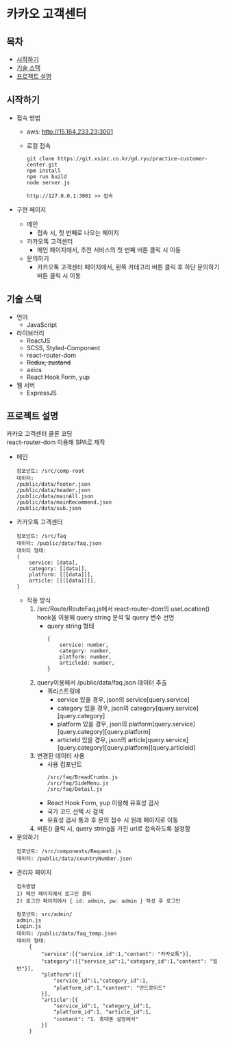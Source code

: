 # 카카오 고객센터

## 목차

-   [시작하기](#시작하기)
-   [기술 스택](#기술-스택)
-   [프로젝트 설명](#프로젝트-설명)

## 시작하기

-   접속 방법

    -   aws: http://15.164.233.23:3001
    -   로컬 접속

        ```
        git clone https://git.xsinc.co.kr/gd.ryu/practice-customer-center.git
        npm install
        npm run build
        node server.js

        http://127.0.0.1:3001 >> 접속
        ```

-   구현 페이지
    -   메인
        -   접속 시, 첫 번째로 나오는 페이지
    -   카카오톡 고객센터
        -   메인 페이지에서, 추천 서비스의 첫 번째 버튼 클릭 시 이동
    -   문의하기
        -   카카오톡 고객센터 페이지에서, 왼쪽 카테고리 버튼 클릭 후 하단 문의하기 버튼 클릭 시 이동

## 기술 스택

-   언어
    -   JavaScript
-   라이브러리
    -   ReactJS
    -   SCSS, Styled-Component
    -   react-router-dom
    -   ~~Redux, zustand~~
    -   axios
    -   React Hook Form, yup
-   웹 서버
    -   ExpressJS

## 프로젝트 설명

카카오 고객센터 클론 코딩  
react-router-dom 이용해 SPA로 제작

-   메인
    ```
    컴포넌트: /src/comp-root
    데이터:
    /public/data/footer.json
    /public/data/header.json
    /public/data/mainAll.json
    /public/data/mainRecommend.json
    /public/data/sub.json
    ```
-   카카오톡 고객센터
    ```
    컴포넌트: /src/faq
    데이터: /public/data/faq.json
    데이터 형태:
    {
        service: [data],
        category: [[data]],
        platform: [[[data]]],
        article: [[[[data]]]],
    }
    ```
    -   작동 방식
        1. /src/Route/RouteFaq.js에서 react-router-dom의 useLocation() hook을 이용해 query string 분석 및 query 변수 선언
            - query string 형태
                ```
                {
                    service: number,
                    category: number,
                    platform: number,
                    articleId: number,
                }
                ```
        2. query이용해서 /public/data/faq.json 데이터 추출
            - 쿼리스트링에
                - service 있을 경우, json의 service[query.service]
                - category 있을 경우, json의 category[query.service][query.category]
                - platform 있을 경우, json의 platform[query.service][query.category][query.platform]
                - articleId 있을 경우, json의 article[query.service][query.category][query.platform][query.articleid]
        3. 변경된 데이터 사용
            - 사용 컴포넌트
                ```
                /src/faq/BreadCrumbs.js
                /src/faq/SideMenu.js
                /src/faq/Detail.js
                ```
            - React Hook Form, yup 이용해 유효성 검사
            - 국가 코드 선택 시 검색
            - 유효성 검사 통과 후 문의 접수 시 원래 페이지로 이동
        4. 버튼(<Link />) 클릭 시, query string을 가진 url로 접속하도록 설정함
-   문의하기
    ```
    컴포넌트: /src/components/Request.js
    데이터: /public/data/countryNumber.json
    ```
-   관리자 페이지
    ```
    접속방법
    1) 메인 페이지에서 로그인 클릭
    2) 로그인 페이지에서 { id: admin, pw: admin } 작성 후 로그인
    ```
    ```
    컴포넌트: src/admin/
    admin.js
    Login.js
    데이터: /public/data/faq_temp.json
    데이터 형태:
        {
            "service":[{"service_id":1,"content": "카카오톡"}],
            "category":[{"service_id":1,"category_id":1,"content": "일반"}],
            "platform":[{
                "service_id":1,"category_id":1,
                "platform_id":1,"content": "안드로이드"
            }],
            "article":[{
                "service_id":1, "category_id":1,
                "platform_id":1, "article_id":1,
                "content": "1. 휴대폰 설정에서"
            }]
        }
    ```
